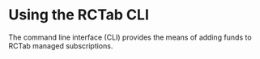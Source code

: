 # Using the RCTab CLI

The command line interface (CLI) provides the means of adding funds to RCTab managed subscriptions.